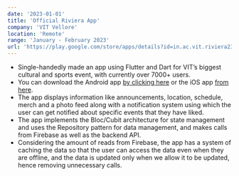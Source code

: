 ```yaml
---
date: '2023-01-01'
title: 'Official Riviera App'
company: 'VIT Vellore'
location: 'Remote'
range: 'January - February 2023'
url: 'https://play.google.com/store/apps/details?id=in.ac.vit.riviera23'
---
```


- Single-handedly made an app using Flutter and Dart for VIT’s biggest cultural and sports event, with currently over 7000+ users.
- You can download the Android app [by clicking here](https://play.google.com/store/apps/details?id=in.ac.vit.riviera23) or the iOS app [ from here](https://apps.apple.com/in/app/riviera-23/id1665459606).
- The app displays information like announcements, location, schedule, merch and a photo feed along with a notification system using which the user can get notified about specific events that they have liked.
- The app implements the Bloc/Cubit architecture for state management and uses the Repository pattern for data management, and makes calls from Firebase as well as the backend API.
- Considering the amount of reads from Firebase, the app has a system of caching the data so that the user can access the data even when they are offline, and the data is updated only when we allow it to be updated, hence removing unnecessary calls.
